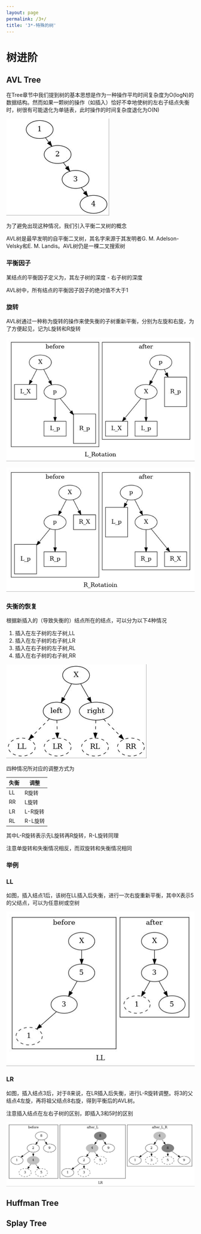 ```yaml
---
layout: page
permalink: /3+/
title: '3*-特殊的树'
---
```

# 树进阶

## AVL Tree

在Tree章节中我们提到树的基本思想是作为一种操作平均时间复杂度为O(logN)的数据结构。然而如果一颗树的操作（如插入）恰好不幸地使树的左右子结点失衡时，树很有可能退化为单链表，此时操作的时间复杂度退化为O(N)

![树的退化](img/devolution.dot.jpg)

为了避免出现这种情况，我们引入平衡二叉树的概念

AVL树是最早发明的自平衡二叉树，其名字来源于其发明者G. M. Adelson-Velsky和E. M. Landis。AVL树仍是一棵二叉搜索树

### 平衡因子

某结点的平衡因子定义为，其左子树的深度 - 右子树的深度

AVL树中，所有结点的平衡因子因子的绝对值不大于1

### 旋转

AVL树通过一种称为旋转的操作来使失衡的子树重新平衡，分别为左旋和右旋，为了方便起见，记为L旋转和R旋转

![L旋转](img/L-rot.dot.jpg)

![R旋转](img/R-rot.dot.jpg)

### 失衡的恢复
根据新插入的（导致失衡的）结点所在的结点，可以分为以下4种情况

1. 插入在左子树的左子树,LL
2. 插入在左子树的右子树,LR
3. 插入在右子树的左子树,RL
4. 插入在右子树的右子树,RR

![](img/insertion.dot.jpg)

四种情况所对应的调整方式为

|失衡|调整|
|--|--|
|LL|R旋转|
|RR|L旋转|
|LR|L-R旋转|
|RL|R-L旋转|

其中L-R旋转表示先L旋转再R旋转，R-L旋转同理

注意单旋转和失衡情况相反，而双旋转和失衡情况相同

### 举例

### LL

如图，插入结点1后，该树在LL插入后失衡，进行一次右旋重新平衡，其中X表示5的父结点，可以为任意树或空树

![](img/LL.dot.jpg)

### LR

如图，插入结点3后，对于8来说，在LR插入后失衡，进行L-R旋转调整。将3的父结点4左旋，再将祖父结点8右旋，得到平衡后的AVL树。

注意插入结点在左右子树的区别，即插入3和5时的区别

![](img/LR.dot.jpg)

## Huffman Tree

## Splay Tree